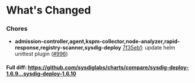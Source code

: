 # What's Changed

### Chores
- **admission-controller,agent,kspm-collector,node-analyzer,rapid-response,registry-scanner,sysdig-deploy** [7f35eb1](https://github.com/sysdiglabs/charts/commit/7f35eb1f88d93fa59c2839e7fbb756e50a378bea): update helm unittest plugin ([#996](https://github.com/sysdiglabs/charts/issues/996))

#### Full diff: https://github.com/sysdiglabs/charts/compare/sysdig-deploy-1.6.9...sysdig-deploy-1.6.10
